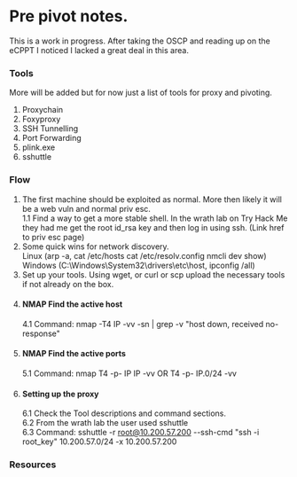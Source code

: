 # Pre pivot notes.
This is a work in progress. After taking the OSCP and reading up on the eCPPT I noticed I lacked a great deal in this area.

### Tools
More will be added but for now just a list of tools for proxy and pivoting. 
1. Proxychain<br />
2. Foxyproxy<br />
3. SSH Tunnelling<br />
4. Port Forwarding<br />
5. plink.exe<br />
6. sshuttle<br />

### Flow
1. The first machine should be exploited as normal. More then likely it will be a web vuln and normal priv esc.<br /> 
    1.1 Find a way to get a more stable shell. In the wrath lab on Try Hack Me they had me get the root id_rsa key and then log in using ssh. (Link href to priv esc page)
2. Some quick wins for network discovery.<br /> Linux (arp -a, cat /etc/hosts cat /etc/resolv.config nmcli dev show)<br /> Windows (C:\Windows\System32\drivers\etc\host, ipconfig /all)
3. Set up your tools. Using wget, or curl or scp upload the necessary tools if not already on the box. 
4. #### NMAP Find the active host
    4.1 Command: nmap -T4 IP -vv -sn | grep -v "host down, received no-
response"
5. #### NMAP Find the active ports
    5.1 Command: nmap T4 -p- IP IP -vv OR T4 -p- IP.0/24 -vv 
6. #### Setting up the proxy 
    6.1 Check the Tool descriptions and command sections.<br />
    6.2 From the wrath lab the user used sshuttle<br />
    6.3 Command: sshuttle -r root@10.200.57.200 --ssh-cmd "ssh -i root_key" 10.200.57.0/24 -x 10.200.57.200 

### Resources





